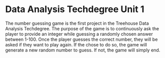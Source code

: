 # Data Analysis Techdegree Unit 1
 
The number guessing game is the first project in the Treehouse Data Analysis Techdegree. The purpose of the game is to continuously ask the player to provide an integer while guessing a randomly chosen answer between 1-100. Once the player guesses the correct number, they will be asked if they want to play again. If the chose to do so, the game will generate a new random number to guess. If not, the game will simply end.